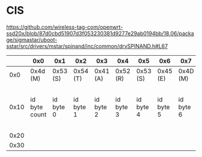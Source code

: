 # CIS

https://github.com/wireless-tag-com/openwrt-ssd20x/blob/87d0cbd51907d3f053230381d9277e29ab0194bb/18.06/package/sigmastar/uboot-sstar/src/drivers/mstar/spinand/inc/common/drvSPINAND.h#L67

|      | 0x0           | 0x1       | 0x2       | 0x3       | 0x4       | 0x5       | 0x6       | 0x7       | 0x8       | 0x9       | 0xa       | 0xb        | 0xc        | 0xd        | 0xe        | 0xf      | Notes                                                                                                             |
|------|---------------|-----------|-----------|-----------|-----------|-----------|-----------|-----------|-----------|-----------|-----------|------------|------------|------------|------------|----------|-------------------------------------------------------------------------------------------------------------------|
| 0x0  | 0x4d (M)      | 0x53 (S)  | 0x54 (T)  | 0x41 (A)  | 0x52 (R)  | 0x53 (S)  | 0x45 (E)  | 0x4D (M)  | 0x49 (I)  | 0x55 (U)  |  0x53 (S) |  0x46 (F)  | 0x44 (D)   | 0x43 (C)   | 0x49 (I)   | 0x53 (S) | Fixed magic header - MSTARSEMIUSFDCIS                                                                             |
| 0x10 | id byte count | id byte 0 | id byte 1 | id byte 2 | id byte 3 | id byte 4 | id byte 5 | id byte 6 | id byte 7 | id byte 8 | id byte 9 | id byte 10 | id byte 11 | id byte 12 | id byte 13 | id byte  | Seems to be for the ID from the SPI NAND, Might not actually get checked, "GCIS.bin" has 0x2, 0xc2, 0x12, 0x00 .. |
| 0x20 |               |           |           |           |           |           |           |           |           |           |           |            |            |            |            |          |                                                                                                                   |
| 0x30 |               |           |           |           |           |           |           |           |           |           |           |            |            |            |            |          |                                                                                                                   |

